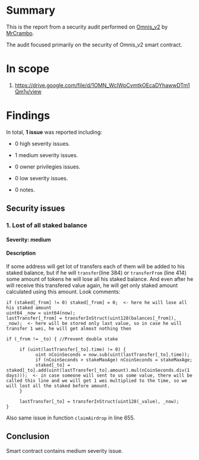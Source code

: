 # Summary

This is the report from a security audit performed on [Omnis_v2](https://drive.google.com/file/d/1OMN_WcIWpCvmtkOEcaDYhawwDTm1Qm1y/view) by [MrCrambo](https://github.com/MrCrambo).

The audit focused primarily on the security of Omnis_v2 smart contract.

# In scope

1. https://drive.google.com/file/d/1OMN_WcIWpCvmtkOEcaDYhawwDTm1Qm1y/view

# Findings
In total, **1 issue** was reported including:

- 0 high severity issues.

- 1 medium severity issues.

- 0 owner privilegies issues.

- 0 low severity issues.

- 0 notes.

## Security issues

### 1. Lost of all staked balance

#### Severity: medium

#### Description

If some address will get lot of transfers each of them will be added to his staked balance, but if he will `transfer`(line 384) or `transferFrom` (line 414) some amount of tokens he will lose all his staked balance. And even after he will receive this transfered value again, he will get only staked amount calculated using this amount. Look comments:
```solidity
if (staked[_from] != 0) staked[_from] = 0;  <- here he will lose all his staked amount
uint64 _now = uint64(now);
lastTransfer[_from] = transferInStruct(uint128(balances[_from]), _now);  <- here will be stored only last value, so in case he will transfer 1 wei, he will get almost nothing then

if (_from != _to) { //Prevent double stake

     if (uint(lastTransfer[_to].time) != 0) {
           uint nCoinSeconds = now.sub(uint(lastTransfer[_to].time));
           if (nCoinSeconds > stakeMaxAge) nCoinSeconds = stakeMaxAge;
           staked[_to] = staked[_to].add(uint(lastTransfer[_to].amount).mul(nCoinSeconds.div(1 days)));  <- in case someone will sent to us some value, there will be called this line and we will get 1 wei multiplied to the time, so we will lost all the staked before amount.
     }

     lastTransfer[_to] = transferInStruct(uint128(_value), _now);
}
```
Also same issue in function `claimAirdrop` in line 655.
 
## Conclusion

Smart contract contains medium severity issue.